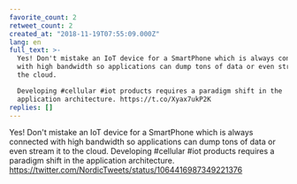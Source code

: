 ```yaml
---
favorite_count: 2
retweet_count: 2
created_at: "2018-11-19T07:55:09.000Z"
lang: en
full_text: >-
  Yes! Don't mistake an IoT device for a SmartPhone which is always connected
  with high bandwidth so applications can dump tons of data or even stream it to
  the cloud. 

  Developing #cellular #iot products requires a paradigm shift in the
  application architecture. https://t.co/Xyax7ukP2K
replies: []
---
```


Yes! Don't mistake an IoT device for a SmartPhone which is always connected with
high bandwidth so applications can dump tons of data or even stream it to the
cloud. Developing #cellular #iot products requires a paradigm shift in the
application architecture.
<https://twitter.com/NordicTweets/status/1064416987349221376>
